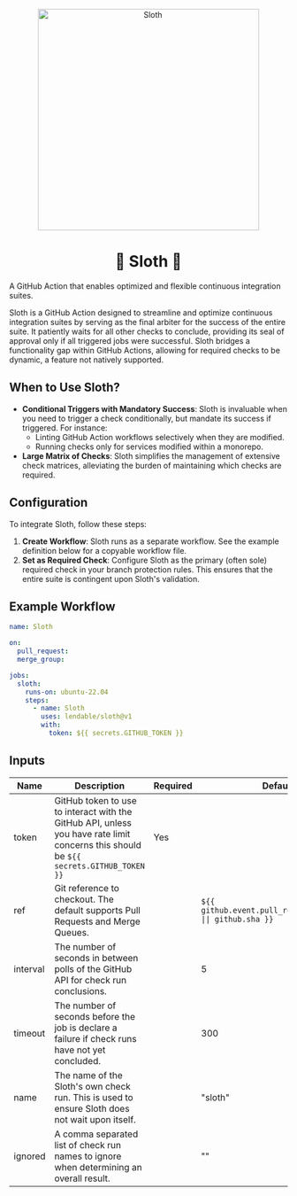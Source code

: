 <p align="center">
<img src="https://repository-images.githubusercontent.com/792217316/5803d818-239e-4aa0-a7fe-11df954778c0" alt="Sloth" width="400">
</p>
<h1 align="center">🦥 Sloth 🦥</h1>

A GitHub Action that enables optimized and flexible continuous integration suites.

Sloth is a GitHub Action designed to streamline and optimize continuous integration suites by serving as the final arbiter for the success of the entire suite. It patiently waits for all other checks to conclude, providing its seal of approval only if all triggered jobs were successful. Sloth bridges a functionality gap within GitHub Actions, allowing for required checks to be dynamic, a feature not natively supported.

## When to Use Sloth?

* **Conditional Triggers with Mandatory Success**: Sloth is invaluable when you need to trigger a check conditionally, but mandate its success if triggered. For instance:
  * Linting GitHub Action workflows selectively when they are modified.
  * Running checks only for services modified within a monorepo.
* **Large Matrix of Checks**: Sloth simplifies the management of extensive check matrices, alleviating the burden of maintaining which checks are required.

## Configuration

To integrate Sloth, follow these steps:

1. **Create Workflow**: Sloth runs as a separate workflow. See the example definition below for a copyable workflow file. 
2. **Set as Required Check**: Configure Sloth as the primary (often sole) required check in your branch protection rules. This ensures that the entire suite is contingent upon Sloth's validation.

## Example Workflow

```yaml
name: Sloth

on:
  pull_request:
  merge_group:

jobs:
  sloth:
    runs-on: ubuntu-22.04
    steps:
      - name: Sloth
        uses: lendable/sloth@v1
        with:
          token: ${{ secrets.GITHUB_TOKEN }}
```

## Inputs

| Name     | Description                                                                                                                           | Required | Default                                                     |
|----------|---------------------------------------------------------------------------------------------------------------------------------------|----------|-------------------------------------------------------------|
| token    | GitHub token to use to interact with the GitHub API, unless you have rate limit concerns this should be `${{ secrets.GITHUB_TOKEN }}` | Yes      |                                                             |
| ref      | Git reference to checkout. The default supports Pull Requests and Merge Queues.                                                       |          | `${{ github.event.pull_request.head.sha \|\| github.sha }}` |
| interval | The number of seconds in between polls of the GitHub API for check run conclusions.                                                   |          | 5                                                           |
| timeout  | The number of seconds before the job is declare a failure if check runs have not yet concluded.                                       |          | 300                                                         |
| name     | The name of the Sloth's own check run. This is used to ensure Sloth does not wait upon itself.                                        |          | "sloth"                                                     |
| ignored  | A comma separated list of check run names to ignore when determining an overall result.                                               |          | ""                                                          |
